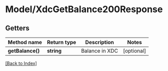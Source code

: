 # Model/XdcGetBalance200Response

## Getters

Method name | Return type | Description | Notes
------------ | ------------- | ------------- | -------------
**getBalance()** | **string** | Balance in XDC | [optional]

[[Back to Index]](../index.md)

